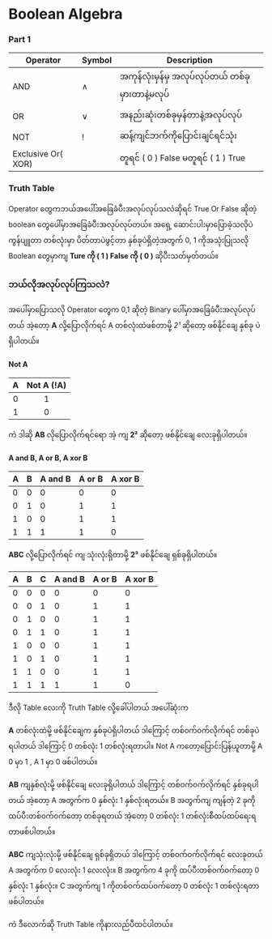 # Boolean Algebra 

### Part 1

| Operator          | Symbol     | Description                                  | 
| ------------------| ---------- |  ------------------------------------------- |
| AND               |   ∧        | အကုန်လုံးမှန်မှ အလုပ်လုပ်တယ် တစ်ခုမှားတာနဲ့မလုပ်       | 
| OR                |   ∨        | အနည်းဆုံးတစ်ခုမှန်တာနဲ့အလုပ်လုပ်                    | 
| NOT               |   !        | ဆန့်ကျင်ဘက်ကိုပြောင်းချင်ရင်သုံး                     | 
|Exclusive Or( XOR) |            |တူရင် ( 0 ) False မတူရင် ( 1 ) True             |

### Truth Table

Operator တွေကဘယ်အပေါ်အခြေခံပီးအလုပ်လုပ်သလဲဆိုရင် True Or False ဆိုတဲ့ boolean တွေပေါ်မှာအခြေခံပီးအလုပ်လုပ်တယ်။
အရှေ့ ဆောင်းပါးမှာပြောခဲ့သလိုပဲ ကွန်ပျူတာ တစ်လုံးမှာ ပိတ်တာပဲဖွင့်တာ နှစ်ခုပဲရှိတဲ့အတွက် 0, 1 ကိုအသုံးပြုသလို Boolean တွေမှာကျ **Ture ကို ( 1 ) False ကို ( 0 )**  ဆိုပီးသတ်မှတ်တယ်။ 

### ဘယ်လိုအလုပ်လုပ်ကြသလဲ?

အပေါ်မှာပြောသလို Operator တွေက 0,1 ဆိုတဲ့ Binary ပေါ်မှာအခြေခံပီးအလုပ်လုပ်တယ် အဲ့တော့ **A** လို့ပြောလိုက်ရင် A တစ်လုံးထဲဖစ်တာမို့ *2¹* ဆိုတော့ ဖစ်နိုင်ချေ နှစ်ခု ပဲရှိပါတယ်။

#### Not A

| A          | Not A (!A)      |
|:----------:|:---------------:| 
|0           |      1          |
|1           |      0          |

ကဲ ဒါဆို  **AB** လိုပြောလိုက်ရင်ရော အဲ့ ကျ **2²**​ ဆိုတော့ ဖစ်နိုင်ချေ လေးခုရှိပါတယ်။

#### A and B, A or B, A xor B

| A        | B      |   A and B |  A or B  |  A xor B |
|----------|--------| ----------| ---------| ---------|
|0         |   0    |   0       |     0    |     0    |
|0         |   1    |   0       |     1    |     1    |
|1         |   0    |   0       |     1    |     1    |
|1         |   1    |   1       |     1    |     0    |

**ABC** လို့ပြောလိုက်ရင် ကျ သုံးလုံးရှိတာမို့ **2³** ဖစ်နိုင်ချေ ရှစ်ခုရှိပါတယ်။

| A        | B      |     C     |   A and B |  A or B  |  A xor B |
|----------|--------| ----------| ---------| --------- |----------|
|0         |   0    |   0       |     0    |     0     |    0     | 
|0         |   0    |   1       |     0    |     1     |    1     |
|0         |   1    |   0       |     0    |     1     |    1     |
|0         |   1    |   1       |     0    |     1     |    1     |
|1         |   0    |   0       |     0    |     1     |    1     |
|1         |   0    |   1       |     0    |     1     |    1     |
|1         |   1    |   0       |     0    |     1     |    1     |
|1         |   1    |   1       |     1    |     1     |    0     |

ဒီလို Table လေးကို Truth Table လို့ခေါ်ပါတယ် အပေါ်ဆုံးက 

**A** တစ်လုံးထဲမို့ ဖစ်နိုင်ချေက နှစ်ခုပဲရှိပါတယ် ဒါကြောင့် တစ်၀က်၀က်လိုက်ရင် တစ်ခုပဲရပါတယ် ဒါကြောင့် 0 တစ်လုံး 1 တစ်လုံးရတာပါ။ Not A ကတော့ပြောင်းပြန်ယူတာမို့ A 0 မှာ 1 , A 1 မှာ 0 ဖစ်ပါတယ်။

**AB** ကျနှစ်လုံးမို့ ဖစ်နိုင်ချေ လေးခုရှိပါတယ် ဒါကြောင့် တစ်၀က်၀က်လိုက်ရင် နှစ်ခုရပါတယ် အဲ့တော့ A အတွက်က 0 နှစ်လုံး 1 နှစ်လုံးရတယ်။ B အတွက်ကျ ကျန်တဲ့ 2 ခုကို ထပ်ပီးတစ်၀က်၀က်တော့ တစ်ခုရတယ် အဲ့တော့ 0 တစ်လုံး 1 တစ်လုံးစီထပ်ထပ်ရေးရတာဖစ်ပါတယ်။

**ABC** ကျသုံးလုံးမို့ ဖစ်နိုင်ချေ ရှစ်ခုရှိတယ် ဒါကြောင့် တစ်၀က်၀က်လိုက်ရင် လေးခုတယ် A အတွက်က 0 လေးလုံး 1 လေးလုံး။ B အတွက်က 4 ခုကို ထပ်ပီးတစ်၀က်၀က်တော့ 0 နှစ်လုံး 1 နှစ်လုံး။ C အတွက်ကျ 1 ကိုတစ်၀က်ထပ်၀က်တော့ 0 တစ်လုံး 1 တစ်လုံးရတာဖစ်ပါတယ်။

ကဲ ဒီလောက်ဆို Truth Table ကိုနားလည်ပီထင်ပါတယ်။